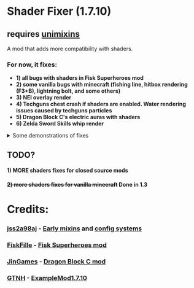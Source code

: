 # Shader Fixer (1.7.10)

## requires [unimixins](https://github.com/LegacyModdingMC/UniMixins)

A mod that adds more compatibility with shaders.
### For now, it fixes:
+ **1) all bugs with shaders in Fisk Superheroes mod**
+ **2) some vanilla bugs with minecraft (fishing line, hitbox rendering (F3+B), lightning bolt, and some others)**
+ **3) NEI overlay render**
+ **4) Techguns chest crash if shaders are enabled. Water rendering issues caused by techguns particles**
+ **5) Dragon Block C's electric auras with shaders**
+ **6) Zelda Sword Skills whip render**


<details>

<summary>Some demonstrations of fixes </summary>


<details>

<summary>1.5 - Techguns:</summary>



<details>
<summary>Before: </summary>


https://github.com/kotmatross28729/Shader-fixer/assets/110309314/ec8f83be-fe2e-4b77-a01b-0ecf634338e6


https://github.com/kotmatross28729/Shader-fixer/assets/110309314/926e7e9c-c276-42ff-9cee-922275b14fb5

</details>

<details>
<summary>After: </summary>


https://github.com/kotmatross28729/Shader-fixer/assets/110309314/a252bc23-7bb5-4aeb-9bc8-cf94b10cd42d



https://github.com/kotmatross28729/Shader-fixer/assets/110309314/6ce72f2f-9cc2-41c0-bc41-8db76c10b837

</details>

</details>


![Fisk Superheroes Fix](https://github.com/kotmatross28729/Shader-fixer/assets/110309314/42952fa3-8744-4df0-a60b-0baae7e30057)
![Fisk Superheroes Fix 2](https://github.com/kotmatross28729/Shader-fixer/assets/110309314/404cd29f-9a25-4ea1-b5f7-d51d446b8cb7)
![fishing line fix](https://github.com/kotmatross28729/Shader-fixer/assets/110309314/a2b03df7-aa67-49b9-915f-28f52ea75877)
![hitboxes fix](https://github.com/kotmatross28729/Shader-fixer/assets/110309314/0b2616eb-b473-4c78-b977-ce093e7bda00)
![leash line fix](https://github.com/kotmatross28729/Shader-fixer/assets/110309314/4532c38b-a2b8-41c7-82d0-a86da8225df1)
![lightning bolt fix 2](https://github.com/kotmatross28729/Shader-fixer/assets/110309314/9dffa4e7-4561-47d2-b2f0-14dba3507b9b)
![lightning bolt fix](https://github.com/kotmatross28729/Shader-fixer/assets/110309314/59728e9c-6c39-4d66-a524-10443105bbaf)
![ender dragon death effects fix day](https://github.com/kotmatross28729/Shader-fixer/assets/110309314/ac979179-3d1d-4bd1-b516-47da62bfd621)
![ender dragon death effects fix](https://github.com/kotmatross28729/Shader-fixer/assets/110309314/0d476068-cb99-4700-8821-15a1645c3599)
![name tag fix](https://github.com/kotmatross28729/Shader-fixer/assets/110309314/c42cb62c-0a31-43af-b1bc-9b4a4b9ebb11)
![NotEnoughItems render fix](https://github.com/kotmatross28729/Shader-fixer/assets/110309314/9b5e2b69-81d9-40d1-a628-8ad9cee41616)

</details>





## TODO?
#### 1) MORE shaders fixes for closed source mods
#### ~~2) more shaders fixes for vanilla minecraft~~ **Done in 1.3**

# Credits:

### [jss2a98aj](https://github.com/jss2a98aj) - [Early mixins](https://github.com/jss2a98aj/BugTorch/blob/master/src/main/java/jss/bugtorch/mixinplugin/BugTorchEarlyMixins.java) and [config systems](https://github.com/jss2a98aj/BugTorch/blob/master/src/main/java/jss/bugtorch/config/BugTorchConfig.java)

### [FiskFille](https://github.com/FiskFille) - [Fisk Superheroes mod](https://www.curseforge.com/minecraft/mc-mods/fiskheroes)

### [JinGames](https://www.curseforge.com/members/jingames/projects) - [Dragon Block C mod](https://www.curseforge.com/minecraft/mc-mods/jingames-dragon-block-c)

### [GTNH](https://github.com/orgs/GTNewHorizons/repositories) - [ExampleMod1.7.10](https://github.com/GTNewHorizons/ExampleMod1.7.10)
